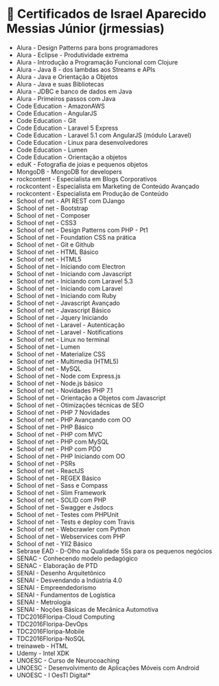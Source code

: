 # :page_with_curl: Certificados de Israel Aparecido Messias Júnior (jrmessias)

* Alura - Design Patterns para bons programadores
* Alura - Eclipse - Produtividade extrema
* Alura - Introdução a Programação Funcional com Clojure
* Alura - Java 8 - dos lambdas aos Streams e APIs
* Alura - Java e Orientação a Objetos
* Alura - Java e suas Bibliotecas
* Alura - JDBC e banco de dados em Java
* Alura - Primeiros passos com Java
* Code Education - AmazonAWS
* Code Education - AngularJS
* Code Education - Git
* Code Education - Laravel 5 Express
* Code Education - Laravel 5.1 com AngularJS (módulo Laravel)
* Code Education - Linux para desenvolvedores
* Code Education - Lumen
* Code Education - Orientação a objetos
* eduK - Fotografia de joias e pequenos objetos
* MongoDB - MongoDB for developers
* rockcontent - Especialista em Blogs Corporativos
* rockcontent - Especialista em Marketing de Conteúdo Avançado
* rockcontent - Especialista em Produção de Conteúdo
* School of net - API REST com DJango
* School of net - Bootstrap
* School of net - Composer
* School of net - CSS3
* School of net - Design Patterns com PHP - Pt1
* School of net - Foundation CSS na prática
* School of net - Git e Github
* School of net - HTML Básico
* School of net - HTML5
* School of net - Iniciando com Electron
* School of net - Iniciando com Javascript
* School of net - Iniciando com Laravel 5.3
* School of net - Iniciando com Laravel
* School of net - Iniciando com Ruby
* School of net - Javascript Avançado
* School of net - Javascript Básico
* School of net - Jquery Iniciando
* School of net - Laravel - Autenticação
* School of net - Laravel - Notifications
* School of net - Linux no terminal
* School of net - Lumen
* School of net - Materialize CSS
* School of net - Multimedia (HTML5)
* School of net - MySQL
* School of net - Node com Express.js
* School of net - Node.js básico
* School of net - Novidades PHP 7.1
* School of net - Orientação a Objetos com Javascript
* School of net - Otimizações técnicas de SEO
* School of net - PHP 7 Novidades
* School of net - PHP Avançando com OO
* School of net - PHP Básico
* School of net - PHP com MVC
* School of net - PHP com MySQL
* School of net - PHP com PDO
* School of net - PHP Iniciando com OO
* School of net - PSRs
* School of net - ReactJS
* School of net - REGEX Básico
* School of net - Sass e Compass
* School of net - Slim Framework
* School of net - SOLID com PHP
* School of net - Swagger e Jsdocs
* School of net - Testes com PHPUnit
* School of net - Tests e deploy com Travis
* School of net - Webcrawler com Python
* School of net - Webservices com PHP
* School of net - YII2 Básico
* Sebrase EAD - D-Olho na Qualidade 5Ss para os pequenos negócios
* SENAC - Conhecendo modelo pedagógico
* SENAC - Elaboração de PTD
* SENAI - Desenho Arquitetônico
* SENAI - Desvendando a Indústria 4.0
* SENAI - Empreendedorismo
* SENAI - Fundamentos de Logística
* SENAI - Metrologia
* SENAI - Noções Básicas de Mecânica Automotiva
* TDC2016Floripa-Cloud Computing
* TDC2016Floripa-DevOps
* TDC2016Floripa-Mobile
* TDC2016Floripa-NoSQL
* treinaweb - HTML
* Udemy - Intel XDK
* UNOESC - Curso de Neurocoaching
* UNOESC - Desenvolvimento de Aplicações Móveis com Android
* UNOESC - I OesTI Digital* 